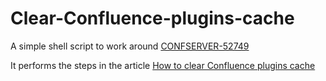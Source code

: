 # Clear-Confluence-plugins-cache

A simple shell script to work around [CONFSERVER-52749](https://jira.atlassian.com/browse/CONFSERVER-52749?src=confmacro) 

It performs the steps in the article [How to clear Confluence plugins cache](https://confluence.atlassian.com/confkb/how-to-clear-confluence-plugins-cache-297664846.html)
